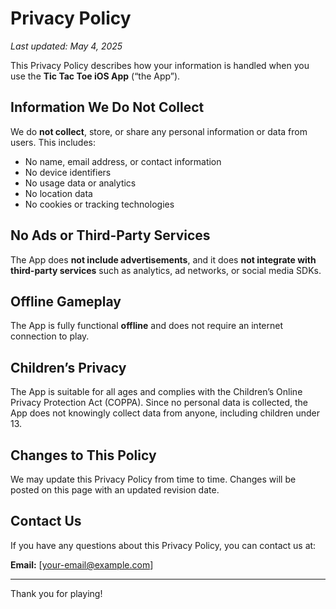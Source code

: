 # Privacy Policy

_Last updated: May 4, 2025_

This Privacy Policy describes how your information is handled when you use the **Tic Tac Toe iOS App** (“the App”).

## Information We Do Not Collect

We do **not collect**, store, or share any personal information or data from users. This includes:

- No name, email address, or contact information
- No device identifiers
- No usage data or analytics
- No location data
- No cookies or tracking technologies

## No Ads or Third-Party Services

The App does **not include advertisements**, and it does **not integrate with third-party services** such as analytics, ad networks, or social media SDKs.

## Offline Gameplay

The App is fully functional **offline** and does not require an internet connection to play.

## Children’s Privacy

The App is suitable for all ages and complies with the Children’s Online Privacy Protection Act (COPPA). Since no personal data is collected, the App does not knowingly collect data from anyone, including children under 13.

## Changes to This Policy

We may update this Privacy Policy from time to time. Changes will be posted on this page with an updated revision date.

## Contact Us

If you have any questions about this Privacy Policy, you can contact us at:

**Email:** [your-email@example.com]

---

Thank you for playing!
